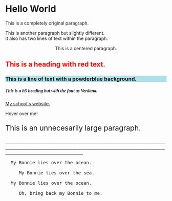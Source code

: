 <!DOCTYPE html>
<html>
<body>

<h1>Hello World</h1>

<p>This is a completely original paragraph. </p>
<p> This is another paragraph but slightly different. <br>
It also has two lines of text within the paragraph. </p>
<p style = "text-align:center"> This is a centered paragraph. </p>

<h2 style = "color:red"> This is a heading with red text. </h2>

<h3 style = "background-color:powderblue"> This is a line of text with a powderblue background. </h3>

<h5 style = "font-family:verdana"> This is a h5 heading but with the font as Verdana. </h5>

<a href = "https://www.nelhs.org"> My school's website. </a>

<p title = "I'm a tooltip">
  Hover over me!
</p>

<p style = "font-size: 160%"> This is an unnecesarily large paragraph.</p>

<a p> __________________________________________________________________________________________________________________________________________________________________________________________________</p>

<pre>
  My Bonnie lies over the ocean.

     My Bonnie lies over the sea.

  My Bonnie lies over the ocean.
  
     Oh, bring back my Bonnie to me.
</pre>

</body>
</html>
